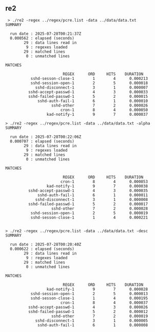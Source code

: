   ## re2  
    
     > ./re2 -regex ../regex/pcre.list -data ../data/data.txt
    SUMMARY
    
      run date : 2025-07-28T00:21:37Z
      0.000562 : elapsed (seconds)
            29 : data lines read in
             9 : regexes loaded
            29 : matched lines
             0 : unmatched lines
    
    MATCHES
    
                             REGEX      ORD     HITS    DURATION
               sshd-sesson-close-1        1        4      0.000213
               sshd-session-open-1        2        5      0.000018
                 sshd-disconnect-1        3        1      0.000007
              sshd-accept-passwd-1        4        3      0.000033
              sshd-failed-passwd-1        5        2      0.000015
                  sshd-auth-fail-1        6        1      0.000010
                        sshd-other        7        2      0.000026
                            cron-1        8        4      0.000050
                      kad-notify-1        9        7      0.000037
    
    > ./re2 -regex ../regex/pcre.list -data ../data/data.txt -alpha
    SUMMARY
    
      run date : 2025-07-28T00:22:06Z
      0.000707 : elapsed (seconds)
            29 : data lines read in
             9 : regexes loaded
            29 : matched lines
             0 : unmatched lines
    
    MATCHES
    
                             REGEX      ORD     HITS    DURATION
                            cron-1        8        4      0.000053
                      kad-notify-1        9        7      0.000038
              sshd-accept-passwd-1        4        3      0.000035
                  sshd-auth-fail-1        6        1      0.000011
                 sshd-disconnect-1        3        1      0.000008
              sshd-failed-passwd-1        5        2      0.000017
                        sshd-other        7        2      0.000028
               sshd-session-open-1        2        5      0.000019
               sshd-sesson-close-1        1        4      0.000221
    
    
    > ./re2 -regex ../regex/pcre.list -data ../data/data.txt -desc
    SUMMARY
    
      run date : 2025-07-28T00:20:40Z
      0.000622 : elapsed (seconds)
            29 : data lines read in
             9 : regexes loaded
            29 : matched lines
             0 : unmatched lines
    
    MATCHES
    
                             REGEX      ORD     HITS    DURATION
                      kad-notify-1        9        7      0.000028
               sshd-session-open-1        2        5      0.000013
               sshd-sesson-close-1        1        4      0.000195
                            cron-1        8        4      0.000037
              sshd-accept-passwd-1        4        3      0.000026
              sshd-failed-passwd-1        5        2      0.000012
                        sshd-other        7        2      0.000019
                 sshd-disconnect-1        3        1      0.000005
                  sshd-auth-fail-1        6        1      0.000008
    